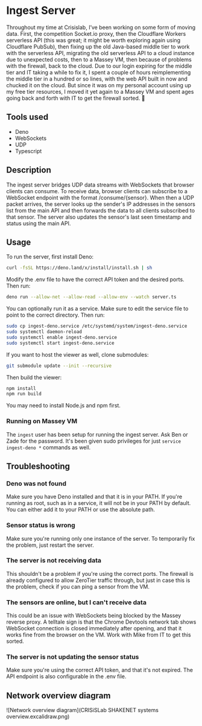 # Ingest Server

Throughout my time at Crisislab, I’ve been working on some form of moving data. First, the competition Socket.io proxy, then the Cloudflare Workers serverless API (this was great; it might be worth exploring again using Cloudflare PubSub), then fixing up the old Java-based middle tier to work with the serverless API, migrating the old serverless API to a cloud instance due to unexpected costs, then to a Massey VM, then because of problems with the firewall, back to the cloud. Due to our login expiring for the middle tier and IT taking a while to fix it, I spent a couple of hours reimplementing the middle tier in a hundred or so lines, with the web API built in now and chucked it on the cloud. But since it was on my personal account using up my free tier resources, I moved it yet again to a Massey VM and spent ages going back and forth with IT to get the firewall sorted. 🫠

## Tools used

- Deno
- WebSockets
- UDP
- Typescript

## Description

The ingest server bridges UDP data streams with WebSockets that browser clients can consume. To receive data, browser clients can subscribe to a WebSocket endpoint with the format /consume/{sensor}. When then a UDP packet arrives, the server looks up the sender's IP addresses in the sensors list from the main API and then forwards the data to all clients subscribed to that sensor. The server also updates the sensor's last seen timestamp and status using the main API.

## Usage

To run the server, first install Deno:

```bash
curl -fsSL https://deno.land/x/install/install.sh | sh
```

Modify the .env file to have the correct API token and the desired ports.
Then run:

```bash
deno run --allow-net --allow-read --allow-env --watch server.ts
```

You can optionally run it as a service. Make sure to edit the service file to point to the correct directory. Then run:

```bash
sudo cp ingest-deno.service /etc/systemd/system/ingest-deno.service
sudo systemctl daemon-reload
sudo systemctl enable ingest-deno.service
sudo systemctl start ingest-deno.service
```

If you want to host the viewer as well, clone submodules:

```bash
git submodule update --init --recursive
```

Then build the viewer:

```bash
npm install
npm run build
```

You may need to install Node.js and npm first.

### Running on Massey VM

The `ingest` user has been setup for running the ingest server. Ask Ben or Zade for the password.
It's been given sudo privileges for just `service ingest-deno *` commands as well.

## Troubleshooting

### Deno was not found

Make sure you have Deno installed and that it is in your PATH. If you're running as root, such as in a service, it will not be in your PATH by default. You can either add it to your PATH or use the absolute path.

### Sensor status is wrong

Make sure you're running only one instance of the server. To temporarily fix the problem, just restart the server.

### The server is not receiving data

This shouldn't be a problem if you're using the correct ports. The firewall is already configured to allow ZeroTier traffic through, but just in case this is the problem, check if you can ping a sensor from the VM.

### The sensors are online, but I can't receive data

This could be an issue with WebSockets being blocked by the Massey reverse proxy. A telltale sign is that the Chrome Devtools network tab shows WebSocket connection is closed immediately after opening, and that it works fine from the browser on the VM. Work with Mike from IT to get this sorted.

### The server is not updating the sensor status

Make sure you're using the correct API token, and that it's not expired. The API endpoint is also configurable in the .env file.

## Network overview diagram

![Network overview diagram](CRISiSLab SHAKENET systems overview.excalidraw.png)
